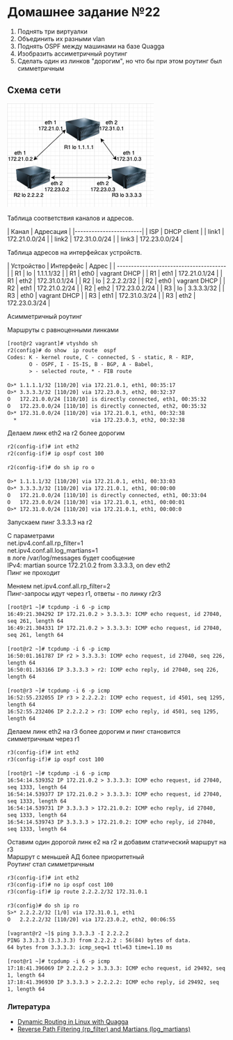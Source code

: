 # Домашнее задание №22

1. Поднять три виртуалки
2. Объединить их разными vlan
3. Поднять OSPF между машинами на базе Quagga
4. Изобразить ассиметричный роутинг
5. Сделать один из линков "дорогим", но что бы при этом роутинг был симметричным

## Схема сети

![Схема сети](ospf.png)

Таблица соответствия каналов и адресов.

| Канал  | Адресация     |
|------------------------|
| ISP    | DHCP client   |
| link1  | 172.21.0.0/24 |
| link2  | 172.31.0.0/24 |
| link3  | 172.23.0.0/24 |

Таблица адресов на интерфейсах устройств.

| Устройство | Интерфейс | Адрес         |
| ---------------------------------------|
| R1         | lo        | 1.1.1.1/32   |
| R1         | eth0      | vagrant DHCP  |
| R1         | eth1      | 172.21.0.1/24 |
| R1         | eth2      | 172.31.0.1/24 |
| R2         | lo        | 2.2.2.2/32   |
| R2         | eth0      | vagrant DHCP  |
| R2         | eth1      | 172.21.0.2/24 |
| R2         | eth2      | 172.23.0.2/24 |
| R3         | lo        | 3.3.3.3/32   |
| R3         | eth0      | vagrant DHCP  |
| R3         | eth1      | 172.31.0.3/24 |
| R3         | eth2      | 172.23.0.3/24 |

Асимметричный роутинг

Маршруты с равноценными линками
```
[root@r2 vagrant]# vtyshdo sh   
r2(config)# do show  ip route  ospf 
Codes: K - kernel route, C - connected, S - static, R - RIP,
       O - OSPF, I - IS-IS, B - BGP, A - Babel,
       > - selected route, * - FIB route

O>* 1.1.1.1/32 [110/20] via 172.21.0.1, eth1, 00:35:17
O>* 3.3.3.3/32 [110/20] via 172.23.0.3, eth2, 00:32:37
O   172.21.0.0/24 [110/10] is directly connected, eth1, 00:35:32
O   172.23.0.0/24 [110/10] is directly connected, eth2, 00:35:32
O>* 172.31.0.0/24 [110/20] via 172.21.0.1, eth1, 00:32:38
  *                        via 172.23.0.3, eth2, 00:32:38
```
Делаем линк eth2 на r2 более дорогим
```
r2(config-if)# int eth2
r2(config-if)# ip ospf cost 100

r2(config-if)# do sh ip ro o

O>* 1.1.1.1/32 [110/20] via 172.21.0.1, eth1, 00:33:03
O>* 3.3.3.3/32 [110/20] via 172.21.0.1, eth1, 00:00:00
O   172.21.0.0/24 [110/10] is directly connected, eth1, 00:33:04
O   172.23.0.0/24 [110/30] via 172.21.0.1, eth1, 00:00:01
O>* 172.31.0.0/24 [110/20] via 172.21.0.1, eth1, 00:00:0
```
Запускаем пинг 3.3.3.3 на r2

С параметрами  
net.ipv4.conf.all.rp_filter=1  
net.ipv4.conf.all.log_martians=1  
в логе /var/log/messages будет сообщение  
IPv4: martian source 172.21.0.2 from 3.3.3.3, on dev eth2  
Пинг не проходит

Меняем net.ipv4.conf.all.rp_filter=2  
Пинг-запросы идут через r1, ответы - по линку r2r3
```
[root@r1 ~]# tcpdump -i 6 -p icmp
16:49:21.304292 IP 172.21.0.2 > 3.3.3.3: ICMP echo request, id 27040, seq 261, length 64
16:49:21.304331 IP 172.21.0.2 > 3.3.3.3: ICMP echo request, id 27040, seq 261, length 64

[root@r2 ~]# tcpdump -i 6 -p icmp
16:50:01.161787 IP r2 > 3.3.3.3: ICMP echo request, id 27040, seq 226, length 64
16:50:01.163166 IP 3.3.3.3 > r2: ICMP echo reply, id 27040, seq 226, length 64

[root@r3 ~]# tcpdump -i 6 -p icmp
16:52:55.232055 IP r3 > 2.2.2.2: ICMP echo request, id 4501, seq 1295, length 64
16:52:55.232406 IP 2.2.2.2 > r3: ICMP echo reply, id 4501, seq 1295, length 64
```
Делаем линк eth2 на r3 более дорогим и пинг становится симметричным через r1
```
r3(config-if)# int eth2
r3(config-if)# ip ospf cost 100

[root@r1 ~]# tcpdump -i 6 -p icmp
16:54:14.539352 IP 172.21.0.2 > 3.3.3.3: ICMP echo request, id 27040, seq 1333, length 64
16:54:14.539377 IP 172.21.0.2 > 3.3.3.3: ICMP echo request, id 27040, seq 1333, length 64
16:54:14.539731 IP 3.3.3.3 > 172.21.0.2: ICMP echo reply, id 27040, seq 1333, length 64
16:54:14.539743 IP 3.3.3.3 > 172.21.0.2: ICMP echo reply, id 27040, seq 1333, length 64
```
Оставим один дорогой линк e2 на r2 и добавим статический маршрут на r3  
Маршрут с меньшей АД более приоритетный  
Роутинг стал симметричным
```
r3(config-if)# int eth2
r3(config-if)# no ip ospf cost 100
r3(config-if)# ip route 2.2.2.2/32 172.31.0.1

r3(config)# do sh ip ro
S>* 2.2.2.2/32 [1/0] via 172.31.0.1, eth1
O   2.2.2.2/32 [110/20] via 172.23.0.2, eth2, 00:06:55

[vagrant@r2 ~]$ ping 3.3.3.3 -I 2.2.2.2
PING 3.3.3.3 (3.3.3.3) from 2.2.2.2 : 56(84) bytes of data.
64 bytes from 3.3.3.3: icmp_seq=1 ttl=63 time=1.10 ms

[root@r1 ~]# tcpdump -i 6 -p icmp
17:18:41.396069 IP 2.2.2.2 > 3.3.3.3: ICMP echo request, id 29492, seq 1, length 64
17:18:41.396930 IP 3.3.3.3 > 2.2.2.2: ICMP echo reply, id 29492, seq 1, length 64
```
### Литература
- [Dynamic Routing in Linux with Quagga](https://www.admin-magazine.com/Articles/Routing-with-Quagga)
- [Reverse Path Filtering (rp_filter) and Martians (log_martians)](https://www.theurbanpenguin.com/rp_filter-and-lpic-3-linux-security/)

